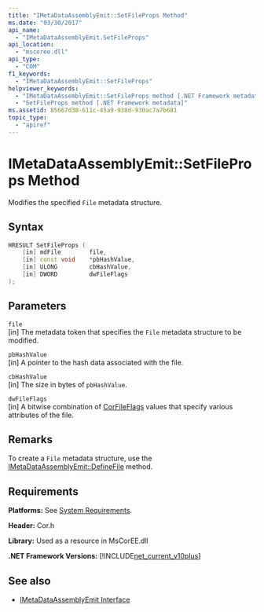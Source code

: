 ```yaml
---
title: "IMetaDataAssemblyEmit::SetFileProps Method"
ms.date: "03/30/2017"
api_name: 
  - "IMetaDataAssemblyEmit.SetFileProps"
api_location: 
  - "mscoree.dll"
api_type: 
  - "COM"
f1_keywords: 
  - "IMetaDataAssemblyEmit::SetFileProps"
helpviewer_keywords: 
  - "IMetaDataAssemblyEmit::SetFileProps method [.NET Framework metadata]"
  - "SetFileProps method [.NET Framework metadata]"
ms.assetid: 85667d38-611c-45a9-938d-930ac7a7b681
topic_type: 
  - "apiref"
---
```

# IMetaDataAssemblyEmit::SetFileProps Method
Modifies the specified `File` metadata structure.  
  
## Syntax  
  
```cpp  
HRESULT SetFileProps (  
    [in] mdFile        file,  
    [in] const void    *pbHashValue,   
    [in] ULONG         cbHashValue,  
    [in] DWORD         dwFileFlags  
);  
```  
  
## Parameters  
 `file`  
 [in] The metadata token that specifies the `File` metadata structure to be modified.  
  
 `pbHashValue`  
 [in] A pointer to the hash data associated with the file.  
  
 `cbHashValue`  
 [in] The size in bytes of `pbHashValue`.  
  
 `dwFileFlags`  
 [in] A bitwise combination of [CorFileFlags](../../../../docs/framework/unmanaged-api/metadata/corfileflags-enumeration.md) values that specify various attributes of the file.  
  
## Remarks  
 To create a `File` metadata structure, use the [IMetaDataAssemblyEmit::DefineFile](../../../../docs/framework/unmanaged-api/metadata/imetadataassemblyemit-definefile-method.md) method.  
  
## Requirements  
 **Platforms:** See [System Requirements](../../../../docs/framework/get-started/system-requirements.md).  
  
 **Header:** Cor.h  
  
 **Library:** Used as a resource in MsCorEE.dll  
  
 **.NET Framework Versions:** [!INCLUDE[net_current_v10plus](../../../../includes/net-current-v10plus-md.md)]  
  
## See also

- [IMetaDataAssemblyEmit Interface](../../../../docs/framework/unmanaged-api/metadata/imetadataassemblyemit-interface.md)
